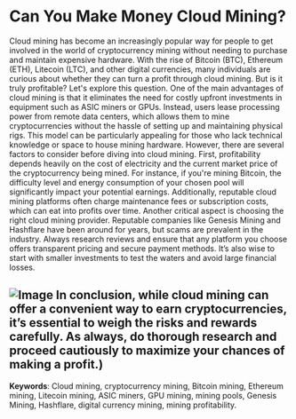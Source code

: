 # Can You Make Money Cloud Mining?
Cloud mining has become an increasingly popular way for people to get involved in the world of cryptocurrency mining without needing to purchase and maintain expensive hardware. With the rise of Bitcoin (BTC), Ethereum (ETH), Litecoin (LTC), and other digital currencies, many individuals are curious about whether they can turn a profit through cloud mining. But is it truly profitable? Let's explore this question.
One of the main advantages of cloud mining is that it eliminates the need for costly upfront investments in equipment such as ASIC miners or GPUs. Instead, users lease processing power from remote data centers, which allows them to mine cryptocurrencies without the hassle of setting up and maintaining physical rigs. This model can be particularly appealing for those who lack technical knowledge or space to house mining hardware.
However, there are several factors to consider before diving into cloud mining. First, profitability depends heavily on the cost of electricity and the current market price of the cryptocurrency being mined. For instance, if you're mining Bitcoin, the difficulty level and energy consumption of your chosen pool will significantly impact your potential earnings. Additionally, reputable cloud mining platforms often charge maintenance fees or subscription costs, which can eat into profits over time.
Another critical aspect is choosing the right cloud mining provider. Reputable companies like Genesis Mining and Hashflare have been around for years, but scams are prevalent in the industry. Always research reviews and ensure that any platform you choose offers transparent pricing and secure payment methods. It’s also wise to start with smaller investments to test the waters and avoid large financial losses.

![Image](https://github.com/user-attachments/assets/4a25d116-2220-4385-b08e-f287af8fcbc4)
In conclusion, while cloud mining can offer a convenient way to earn cryptocurrencies, it’s essential to weigh the risks and rewards carefully. As always, do thorough research and proceed cautiously to maximize your chances of making a profit.)
---
**Keywords**: Cloud mining, cryptocurrency mining, Bitcoin mining, Ethereum mining, Litecoin mining, ASIC miners, GPU mining, mining pools, Genesis Mining, Hashflare, digital currency mining, mining profitability.
